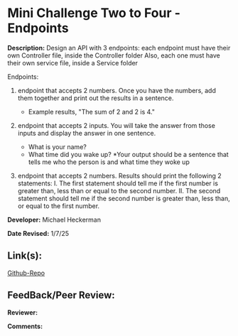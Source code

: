# Mini Challenge Two to Four - Endpoints

**Description:** 
Design an API with 3 endpoints:
each endpoint must have their own Controller file, inside the Controller folder
Also, each one must have their own service file, inside a Service folder

Endpoints:
1. endpoint that accepts 2 numbers.  Once you have the numbers, add them together and print out the results in a sentence.
     - Example results, "The sum of 2 and 2 is 4."

2. endpoint that accepts 2 inputs. You will take the answer from those inputs and display the answer in one sentence.
     - What is your name? 
     - What time did you wake up?
     *Your output should be a sentence that tells me who the person is and what time they woke up

3. endpoint that accepts 2 numbers. Results should print the following 2 statements:
     I. The first statement should tell me if the first number is greater than, less than or equal to the second number.
     II. The second statement should tell me if the second number is greater than, less than, or equal to the first number.

**Developer:** Michael Heckerman

**Date Revised:** 1/7/25

## Link(s):

[Github-Repo](https://github.com/mkheck13/MCTwoToFourEndpoints)


## FeedBack/Peer Review:

**Reviewer:**

**Comments:**